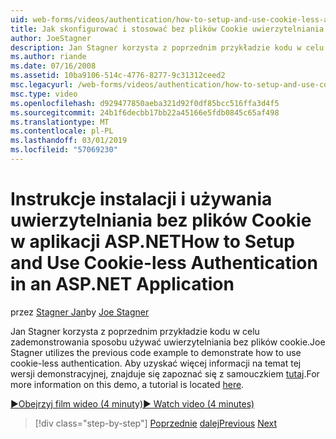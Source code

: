 ```yaml
---
uid: web-forms/videos/authentication/how-to-setup-and-use-cookie-less-authentication-in-an-aspnet-application
title: Jak skonfigurować i stosować bez plików Cookie uwierzytelniania w aplikacji ASP.NET | Dokumentacja firmy Microsoft
author: JoeStagner
description: Jan Stagner korzysta z poprzednim przykładzie kodu w celu zademonstrowania sposobu używać uwierzytelniania bez plików cookie. Aby uzyskać więcej informacji na temat tej wersji demonstracyjnej znajduje się zapoznać się z samouczkiem...
ms.author: riande
ms.date: 07/16/2008
ms.assetid: 10ba9106-514c-4776-8277-9c31312ceed2
msc.legacyurl: /web-forms/videos/authentication/how-to-setup-and-use-cookie-less-authentication-in-an-aspnet-application
msc.type: video
ms.openlocfilehash: d929477850aeba321d92f0df85bcc516ffa3d4f5
ms.sourcegitcommit: 24b1f6decbb17bb22a45166e5fdb0845c65af498
ms.translationtype: MT
ms.contentlocale: pl-PL
ms.lasthandoff: 03/01/2019
ms.locfileid: "57069230"
---
```

<a name="how-to-setup-and-use-cookie-less-authentication-in-an-aspnet-application"></a><span data-ttu-id="ece2b-104">Instrukcje instalacji i używania uwierzytelniania bez plików Cookie w aplikacji ASP.NET</span><span class="sxs-lookup"><span data-stu-id="ece2b-104">How to Setup and Use Cookie-less Authentication in an ASP.NET Application</span></span>
====================
<span data-ttu-id="ece2b-105">przez [Stagner Jan](https://github.com/JoeStagner)</span><span class="sxs-lookup"><span data-stu-id="ece2b-105">by [Joe Stagner](https://github.com/JoeStagner)</span></span>

<span data-ttu-id="ece2b-106">Jan Stagner korzysta z poprzednim przykładzie kodu w celu zademonstrowania sposobu używać uwierzytelniania bez plików cookie.</span><span class="sxs-lookup"><span data-stu-id="ece2b-106">Joe Stagner utilizes the previous code example to demonstrate how to use cookie-less authentication.</span></span> <span data-ttu-id="ece2b-107">Aby uzyskać więcej informacji na temat tej wersji demonstracyjnej, znajduje się zapoznać się z samouczkiem [tutaj](../../overview/older-versions-security/introduction/forms-authentication-configuration-and-advanced-topics-vb.md).</span><span class="sxs-lookup"><span data-stu-id="ece2b-107">For more information on this demo, a tutorial is located [here](../../overview/older-versions-security/introduction/forms-authentication-configuration-and-advanced-topics-vb.md).</span></span>

[<span data-ttu-id="ece2b-108">&#9654;Obejrzyj film wideo (4 minuty)</span><span class="sxs-lookup"><span data-stu-id="ece2b-108">&#9654; Watch video (4 minutes)</span></span>](https://channel9.msdn.com/Blogs/ASP-NET-Site-Videos/how-to-setup-and-use-cookie-less-authentication-in-an-aspnet-application)

> [!div class="step-by-step"]
> <span data-ttu-id="ece2b-109">[Poprzednie](how-to-change-the-forms-authentication-properties.md)
> [dalej](asp-forms-login-relocation.md)</span><span class="sxs-lookup"><span data-stu-id="ece2b-109">[Previous](how-to-change-the-forms-authentication-properties.md)
[Next](asp-forms-login-relocation.md)</span></span>
